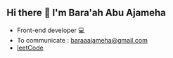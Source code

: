 ## Hi there 👋 I'm Bara'ah Abu Ajameha
-  Front-end developer 💻
-  To communicate : baraaajameha@gmail.com 
- [leetCode](https://leetcode.com/Baraah_Ajameha/)


<!--
**BaraaAJameha/BaraaAJameha** is a ✨ _special_ ✨ repository because its `README.md` (this file) appears on your GitHub profile.

Here are some ideas to get you started:

- 🔭 I’m currently working on ...
- 🌱 I’m currently learning ...
- 👯 I’m looking to collaborate on ...
- 🤔 I’m looking for help with ...
- 💬 Ask me about ...
- 📫 How to reach me: ...
- 😄 Pronouns: ...
- ⚡ Fun fact: ...
-->

